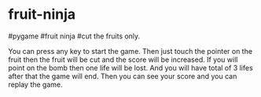 # fruit-ninja
#pygame #fruit ninja #cut the fruits only.

You can press any key to start the game.
Then just touch the pointer on the fruit then the fruit will be cut and the score will be increased.
If you will point on the bomb then one life will be lost.
And you will have total of 3 lifes after that the game will end.
Then you can see your score and you can replay the game.

